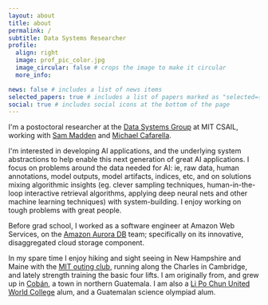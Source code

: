 ```yaml
---
layout: about
title: about
permalink: /
subtitle: Data Systems Researcher
profile:
  align: right
  image: prof_pic_color.jpg
  image_circular: false # crops the image to make it circular
  more_info:

news: false # includes a list of news items
selected_papers: true # includes a list of papers marked as "selected={true}"
social: true # includes social icons at the bottom of the page
---
```


I'm a postoctoral researcher at the [Data Systems Group](https://dsg.csail.mit.edu/) at MIT CSAIL, working with [Sam Madden](https://db.csail.mit.edu/madden/) and [Michael Cafarella](https://people.csail.mit.edu/michjc/).

I'm interested in developing AI applications, and the underlying system abstractions to help enable this next generation of great AI applications.  I focus on problems around the data needed for AI: ie, raw data, human annotations, model outputs, model artifacts, indices, etc, and on solutions mixing algorithmic insights (eg. clever sampling techniques, human-in-the-loop interactive retrieval algorithms, applying deep neural nets and other machine learning techniques) with system-building. I enjoy working on tough problems with great people.

Before grad school, I worked as a software engineer at Amazon Web Services, on the [Amazon Aurora DB](https://dl.acm.org/doi/10.1145/3035918.3056101) team; specifically on its innovative, disaggregated cloud storage component.

In my spare time I enjoy hiking and sight seeing in New Hampshire and Maine with the [MIT outing club](https://mitoc.mit.edu/), running along the Charles in Cambridge, and lately strength training the basic four lifts. I am originally from, and grew up in [Cobán](https://en.wikipedia.org/wiki/Cob%C3%A1n), a town in northern Guatemala. I am also a [Li Po Chun United World College](https://www.lpcuwc.edu.hk/) alum, and a Guatemalan science olympiad alum.

<!-- Write your biography here. Tell the world about yourself. Link to your favorite [subreddit](http://reddit.com). You can put a picture in, too. The code is already in, just name your picture `prof_pic.jpg` and put it in the `img/` folder.

Put your address / P.O. box / other info right below your picture. You can also disable any of these elements by editing `profile` property of the YAML header of your `_pages/about.md`. Edit `_bibliography/papers.bib` and Jekyll will render your [publications page](/al-folio/publications/) automatically.

Link to your social media connections, too. This theme is set up to use [Font Awesome icons](https://fontawesome.com/) and [Academicons](https://jpswalsh.github.io/academicons/), like the ones below. Add your Facebook, Twitter, LinkedIn, Google Scholar, or just disable all of them. -->
